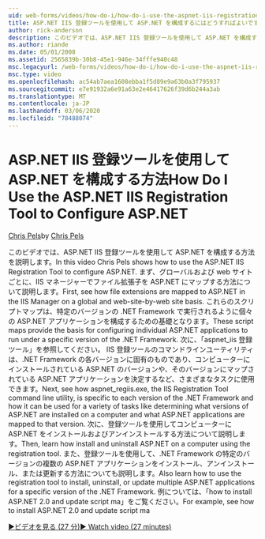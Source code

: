 ```yaml
---
uid: web-forms/videos/how-do-i/how-do-i-use-the-aspnet-iis-registration-tool-to-configure-aspnet
title: ASP.NET IIS 登録ツールを使用して ASP.NET を構成するにはどうすればよいですか。Microsoft Docs
author: rick-anderson
description: このビデオでは、ASP.NET IIS 登録ツールを使用して ASP.NET を構成する方法を説明します。 まず、「ファイル拡張子を ASP.NET にマップする方法」を参照してください。
ms.author: riande
ms.date: 05/01/2008
ms.assetid: 2565839b-30b8-45e1-946e-34fffe940c48
msc.legacyurl: /web-forms/videos/how-do-i/how-do-i-use-the-aspnet-iis-registration-tool-to-configure-aspnet
msc.type: video
ms.openlocfilehash: ac54ab7aea1608ebba1f5d89e9a63b0a3f795937
ms.sourcegitcommit: e7e91932a6e91a63e2e46417626f39d6b244a3ab
ms.translationtype: MT
ms.contentlocale: ja-JP
ms.lasthandoff: 03/06/2020
ms.locfileid: "78488074"
---
```

# <a name="how-do-i-use-the-aspnet-iis-registration-tool-to-configure-aspnet"></a><span data-ttu-id="ffc68-104">ASP.NET IIS 登録ツールを使用して ASP.NET を構成する方法</span><span class="sxs-lookup"><span data-stu-id="ffc68-104">How Do I Use the ASP.NET IIS Registration Tool to Configure ASP.NET</span></span>

<span data-ttu-id="ffc68-105">[Chris Pels](https://twitter.com/chrispels)</span><span class="sxs-lookup"><span data-stu-id="ffc68-105">by [Chris Pels](https://twitter.com/chrispels)</span></span>

<span data-ttu-id="ffc68-106">このビデオでは、ASP.NET IIS 登録ツールを使用して ASP.NET を構成する方法を説明します。</span><span class="sxs-lookup"><span data-stu-id="ffc68-106">In this video Chris Pels shows how to use the ASP.NET IIS Registration Tool to configure ASP.NET.</span></span> <span data-ttu-id="ffc68-107">まず、グローバルおよび web サイトごとに、IIS マネージャーでファイル拡張子を ASP.NET にマップする方法について説明します。</span><span class="sxs-lookup"><span data-stu-id="ffc68-107">First, see how file extensions are mapped to ASP.NET in the IIS Manager on a global and web-site-by-web site basis.</span></span> <span data-ttu-id="ffc68-108">これらのスクリプトマップは、特定のバージョンの .NET Framework で実行されるように個々の ASP.NET アプリケーションを構成するための基礎となります。</span><span class="sxs-lookup"><span data-stu-id="ffc68-108">These script maps provide the basis for configuring individual ASP.NET applications to run under a specific version of the .NET Framework.</span></span> <span data-ttu-id="ffc68-109">次に、「aspnet\_iis 登録ツール」を参照してください。 IIS 登録ツールのコマンドラインユーティリティは、.NET Framework の各バージョンに固有のものであり、コンピューターにインストールされている ASP.NET のバージョンや、そのバージョンにマップされている ASP.NET アプリケーションを決定するなど、さまざまなタスクに使用できます。</span><span class="sxs-lookup"><span data-stu-id="ffc68-109">Next, see how aspnet\_regiis.exe, the IIS Registration Tool command line utility, is specific to each version of the .NET Framework and how it can be used for a variety of tasks like determining what versions of ASP.NET are installed on a computer and what ASP.NET applications are mapped to that version.</span></span> <span data-ttu-id="ffc68-110">次に、登録ツールを使用してコンピューターに ASP.NET をインストールおよびアンインストールする方法について説明します。</span><span class="sxs-lookup"><span data-stu-id="ffc68-110">Then, learn how install and uninstall ASP.NET on a computer using the registration tool.</span></span> <span data-ttu-id="ffc68-111">また、登録ツールを使用して、.NET Framework の特定のバージョンの複数の ASP.NET アプリケーションをインストール、アンインストール、または更新する方法についても説明します。</span><span class="sxs-lookup"><span data-stu-id="ffc68-111">Also learn how to use the registration tool to install, uninstall, or update multiple ASP.NET applications for a specific version of the .NET Framework.</span></span> <span data-ttu-id="ffc68-112">例については、「how to install ASP.NET 2.0 and update script ma」をご覧ください。</span><span class="sxs-lookup"><span data-stu-id="ffc68-112">For example, see how to install ASP.NET 2.0 and update script ma</span></span>

[<span data-ttu-id="ffc68-113">&#9654;ビデオを見る (27 分)</span><span class="sxs-lookup"><span data-stu-id="ffc68-113">&#9654; Watch video (27 minutes)</span></span>](https://channel9.msdn.com/Blogs/ASP-NET-Site-Videos/how-do-i-use-the-aspnet-iis-registration-tool-to-configure-aspnet)
